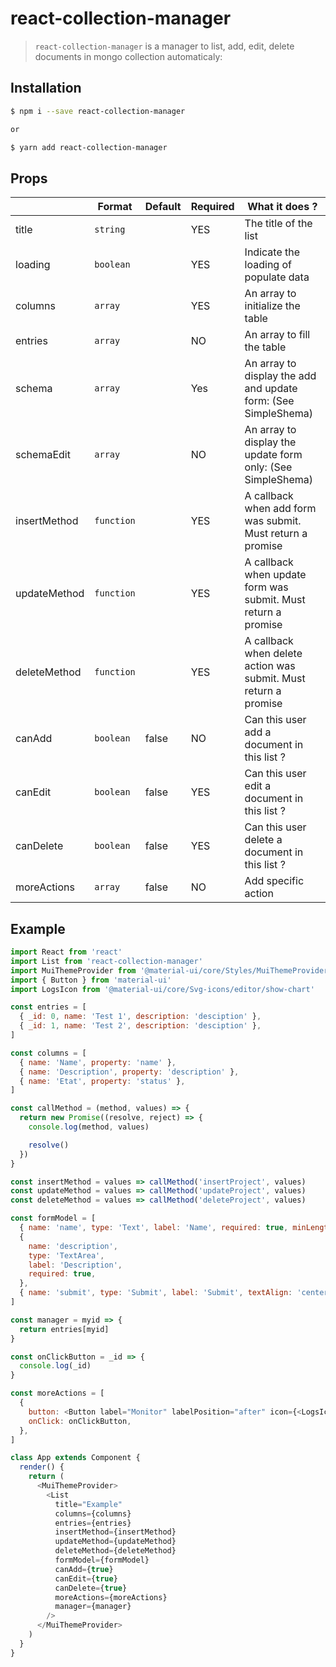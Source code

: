 # react-collection-manager

> `react-collection-manager` is a manager to list, add, edit, delete documents in mongo collection automaticaly:

## Installation

```bash
$ npm i --save react-collection-manager

or

$ yarn add react-collection-manager
```

## Props

|              | Format     | Default | Required | What it does ?                                                  |
| ------------ | ---------- | ------- | -------- | --------------------------------------------------------------- |
| title        | `string`   |         | YES      | The title of the list                                           |
| loading      | `boolean`  |         | YES      | Indicate the loading of populate data                           |
| columns      | `array`    |         | YES      | An array to initialize the table                                |
| entries      | `array`    |         | NO       | An array to fill the table                                      |
| schema       | `array`    |         | Yes      | An array to display the add and update form: (See SimpleShema)  |
| schemaEdit   | `array`    |         | NO       | An array to display the update form only: (See SimpleShema)     |
| insertMethod | `function` |         | YES      | A callback when add form was submit. Must return a promise      |
| updateMethod | `function` |         | YES      | A callback when update form was submit. Must return a promise   |
| deleteMethod | `function` |         | YES      | A callback when delete action was submit. Must return a promise |
| canAdd       | `boolean`  | false   | NO       | Can this user add a document in this list ?                     |
| canEdit      | `boolean`  | false   | YES      | Can this user edit a document in this list ?                    |
| canDelete    | `boolean`  | false   | YES      | Can this user delete a document in this list ?                  |
| moreActions  | `array`    | false   | NO       | Add specific action                                             |

## Example

```javascript
import React from 'react'
import List from 'react-collection-manager'
import MuiThemeProvider from '@material-ui/core/Styles/MuiThemeProvider'
import { Button } from 'material-ui'
import LogsIcon from '@material-ui/core/Svg-icons/editor/show-chart'

const entries = [
  { _id: 0, name: 'Test 1', description: 'desciption' },
  { _id: 1, name: 'Test 2', description: 'desciption' },
]

const columns = [
  { name: 'Name', property: 'name' },
  { name: 'Description', property: 'description' },
  { name: 'Etat', property: 'status' },
]

const callMethod = (method, values) => {
  return new Promise((resolve, reject) => {
    console.log(method, values)

    resolve()
  })
}

const insertMethod = values => callMethod('insertProject', values)
const updateMethod = values => callMethod('updateProject', values)
const deleteMethod = values => callMethod('deleteProject', values)

const formModel = [
  { name: 'name', type: 'Text', label: 'Name', required: true, minLength: 3 },
  {
    name: 'description',
    type: 'TextArea',
    label: 'Description',
    required: true,
  },
  { name: 'submit', type: 'Submit', label: 'Submit', textAlign: 'center' },
]

const manager = myid => {
  return entries[myid]
}

const onClickButton = _id => {
  console.log(_id)
}

const moreActions = [
  {
    button: <Button label="Monitor" labelPosition="after" icon={<LogsIcon />} />,
    onClick: onClickButton,
  },
]

class App extends Component {
  render() {
    return (
      <MuiThemeProvider>
        <List
          title="Example"
          columns={columns}
          entries={entries}
          insertMethod={insertMethod}
          updateMethod={updateMethod}
          deleteMethod={deleteMethod}
          formModel={formModel}
          canAdd={true}
          canEdit={true}
          canDelete={true}
          moreActions={moreActions}
          manager={manager}
        />
      </MuiThemeProvider>
    )
  }
}
```
